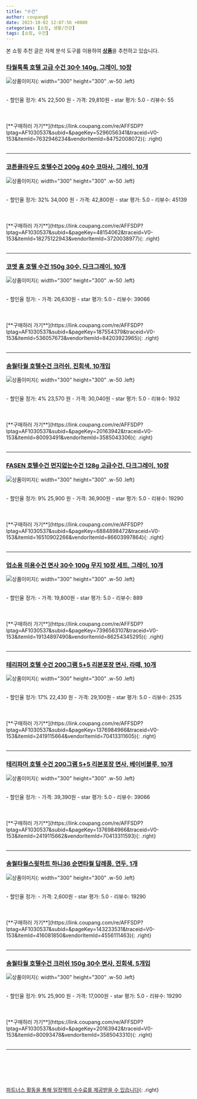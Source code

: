 ```yaml
---
title: "수건"
author: coupang6
date: 2023-10-02 12:07:56 +0800
categories: [쇼핑, 생활/건강]
tags: [쇼핑, 수건]
---
```


본 쇼핑 추천 글은 자체 분석 도구를 이용하여 [**상품**](https://link.coupang.com/a/bao1ui)을 추천하고 있습니다.

### [타월톡톡 호텔 고급 수건 30수 140g, 그레이, 10장](https://link.coupang.com/re/AFFSDP?lptag=AF1030537&subid=&pageKey=5296056341&traceid=V0-153&itemId=7632946234&vendorItemId=84752008072)

![상품이미지](https://thumbnail10.coupangcdn.com/thumbnails/remote/230x230ex/image/vendor_inventory/046b/620c169bb1b19abf8dbfde35587a0fb9aaf50e17e82eb69ff911b9ef68f7.jpg){: width="300" height="300" .w-50 .left}


<br>
- 할인율 정가: 4%  22,500   원
- 가격: 29,810원
- star 평가: 5.0
- 리뷰수: 55
<br>
<br>
<br>
<br>
[**구매하러 가기**](https://link.coupang.com/re/AFFSDP?lptag=AF1030537&subid=&pageKey=5296056341&traceid=V0-153&itemId=7632946234&vendorItemId=84752008072){: .right}
<br>
<br>

---

### [코튼클라우드 호텔수건 200g 40수 코마사, 그레이, 10개](https://link.coupang.com/re/AFFSDP?lptag=AF1030537&subid=&pageKey=48154062&traceid=V0-153&itemId=18275122943&vendorItemId=3720038977)

![상품이미지](https://thumbnail8.coupangcdn.com/thumbnails/remote/230x230ex/image/retail/images/2414585855561138-85022e8d-72e7-4e32-90e1-8da7e0f79cf8.jpg){: width="300" height="300" .w-50 .left}


<br>
- 할인율 정가: 32%  34,000   원
- 가격: 42,800원
- star 평가: 5.0
- 리뷰수: 45139
<br>
<br>
<br>
<br>
[**구매하러 가기**](https://link.coupang.com/re/AFFSDP?lptag=AF1030537&subid=&pageKey=48154062&traceid=V0-153&itemId=18275122943&vendorItemId=3720038977){: .right}
<br>
<br>

---

### [코멧 홈 호텔 수건 150g 30수, 다크그레이, 10개](https://link.coupang.com/re/AFFSDP?lptag=AF1030537&subid=&pageKey=187554379&traceid=V0-153&itemId=536057673&vendorItemId=84203923965)

![상품이미지](https://thumbnail7.coupangcdn.com/thumbnails/remote/230x230ex/image/retail/images/4689428470327363-c1c05a2e-9151-4ac4-b289-92a1077050e2.jpg){: width="300" height="300" .w-50 .left}


<br>
- 할인율 정가: 
- 가격: 26,630원
- star 평가: 5.0
- 리뷰수: 39066
<br>
<br>
<br>
<br>
[**구매하러 가기**](https://link.coupang.com/re/AFFSDP?lptag=AF1030537&subid=&pageKey=187554379&traceid=V0-153&itemId=536057673&vendorItemId=84203923965){: .right}
<br>
<br>

---

### [송월타월 호텔수건 크러쉬, 진회색, 10개입](https://link.coupang.com/re/AFFSDP?lptag=AF1030537&subid=&pageKey=20163942&traceid=V0-153&itemId=80093491&vendorItemId=3585043306)

![상품이미지](https://thumbnail9.coupangcdn.com/thumbnails/remote/230x230ex/image/retail/images/9615147523457910-893ca8a6-e9ca-485a-8716-c0f9f97ba83b.jpg){: width="300" height="300" .w-50 .left}


<br>
- 할인율 정가: 4%  23,570   원
- 가격: 30,040원
- star 평가: 5.0
- 리뷰수: 1932
<br>
<br>
<br>
<br>
[**구매하러 가기**](https://link.coupang.com/re/AFFSDP?lptag=AF1030537&subid=&pageKey=20163942&traceid=V0-153&itemId=80093491&vendorItemId=3585043306){: .right}
<br>
<br>

---

### [FASEN 호텔수건 먼지없는수건 128g 고급수건, 다크그레이, 10장](https://link.coupang.com/re/AFFSDP?lptag=AF1030537&subid=&pageKey=6884898472&traceid=V0-153&itemId=16510902266&vendorItemId=86603997864)

![상품이미지](https://thumbnail8.coupangcdn.com/thumbnails/remote/230x230ex/image/vendor_inventory/ad68/26228cdf2f498ce0be64c9bee08503e0b6cdc50c595c8918cbcf393dc973.jpg){: width="300" height="300" .w-50 .left}


<br>
- 할인율 정가: 9%  25,900   원
- 가격: 36,900원
- star 평가: 5.0
- 리뷰수: 19290
<br>
<br>
<br>
<br>
[**구매하러 가기**](https://link.coupang.com/re/AFFSDP?lptag=AF1030537&subid=&pageKey=6884898472&traceid=V0-153&itemId=16510902266&vendorItemId=86603997864){: .right}
<br>
<br>

---

### [업소용 미용수건 면사 30수 100g 무지 10장 세트, 그레이, 10개](https://link.coupang.com/re/AFFSDP?lptag=AF1030537&subid=&pageKey=7396563107&traceid=V0-153&itemId=19134897490&vendorItemId=86254345295)

![상품이미지](https://thumbnail10.coupangcdn.com/thumbnails/remote/230x230ex/image/vendor_inventory/8c26/60a35e02ee413d9862c6e254838e1d954f4f3733dd60308312d3aa408978.jpg){: width="300" height="300" .w-50 .left}


<br>
- 할인율 정가: 
- 가격: 19,800원
- star 평가: 5.0
- 리뷰수: 889
<br>
<br>
<br>
<br>
[**구매하러 가기**](https://link.coupang.com/re/AFFSDP?lptag=AF1030537&subid=&pageKey=7396563107&traceid=V0-153&itemId=19134897490&vendorItemId=86254345295){: .right}
<br>
<br>

---

### [테리파머 호텔 수건 200그램 5+5 리본포장 면사, 라떼, 10개](https://link.coupang.com/re/AFFSDP?lptag=AF1030537&subid=&pageKey=1376984966&traceid=V0-153&itemId=2419115664&vendorItemId=70413311605)

![상품이미지](https://thumbnail10.coupangcdn.com/thumbnails/remote/230x230ex/image/retail/images/30533049138767-1db23b1d-6847-4592-954f-f437970a0bf7.jpg){: width="300" height="300" .w-50 .left}


<br>
- 할인율 정가: 17%  22,430   원
- 가격: 29,100원
- star 평가: 5.0
- 리뷰수: 2535
<br>
<br>
<br>
<br>
[**구매하러 가기**](https://link.coupang.com/re/AFFSDP?lptag=AF1030537&subid=&pageKey=1376984966&traceid=V0-153&itemId=2419115664&vendorItemId=70413311605){: .right}
<br>
<br>

---

### [테리파머 호텔 수건 200그램 5+5 리본포장 면사, 베이비블루, 10개](https://link.coupang.com/re/AFFSDP?lptag=AF1030537&subid=&pageKey=1376984966&traceid=V0-153&itemId=2419115662&vendorItemId=70413311593)

![상품이미지](https://thumbnail7.coupangcdn.com/thumbnails/remote/230x230ex/image/retail/images/28960561021861-60c0f639-87ab-4420-8b56-6b6b7172da8c.jpg){: width="300" height="300" .w-50 .left}


<br>
- 할인율 정가: 
- 가격: 39,390원
- star 평가: 5.0
- 리뷰수: 39066
<br>
<br>
<br>
<br>
[**구매하러 가기**](https://link.coupang.com/re/AFFSDP?lptag=AF1030537&subid=&pageKey=1376984966&traceid=V0-153&itemId=2419115662&vendorItemId=70413311593){: .right}
<br>
<br>

---

### [송월타월스윗하트 하니36 순면타월 답례품, 연두, 1개](https://link.coupang.com/re/AFFSDP?lptag=AF1030537&subid=&pageKey=143233531&traceid=V0-153&itemId=416081850&vendorItemId=4556111463)

![상품이미지](https://thumbnail10.coupangcdn.com/thumbnails/remote/230x230ex/image/vendor_inventory/images/2019/03/28/10/3/e22e7b68-3226-4a27-9b98-f8e2f9842af5.jpg){: width="300" height="300" .w-50 .left}


<br>
- 할인율 정가: 
- 가격: 2,600원
- star 평가: 5.0
- 리뷰수: 19290
<br>
<br>
<br>
<br>
[**구매하러 가기**](https://link.coupang.com/re/AFFSDP?lptag=AF1030537&subid=&pageKey=143233531&traceid=V0-153&itemId=416081850&vendorItemId=4556111463){: .right}
<br>
<br>

---

### [송월타월 호텔수건 크러쉬 150g 30수 면사, 진회색, 5개입](https://link.coupang.com/re/AFFSDP?lptag=AF1030537&subid=&pageKey=20163942&traceid=V0-153&itemId=80093478&vendorItemId=3585043310)

![상품이미지](https://thumbnail8.coupangcdn.com/thumbnails/remote/230x230ex/image/retail/images/5298240277444923-35eecd29-0d44-4aa3-92c6-b9e7ecb8eea0.jpg){: width="300" height="300" .w-50 .left}


<br>
- 할인율 정가: 9%  25,900   원
- 가격: 17,000원
- star 평가: 5.0
- 리뷰수: 19290
<br>
<br>
<br>
<br>
[**구매하러 가기**](https://link.coupang.com/re/AFFSDP?lptag=AF1030537&subid=&pageKey=20163942&traceid=V0-153&itemId=80093478&vendorItemId=3585043310){: .right}
<br>
<br>

---
<br><br><br><br><br> [파트너스 활동을 통해 일정액의 수수료를 제공받을 수 있습니다](https://link.coupang.com/a/bao1ui){: .right}